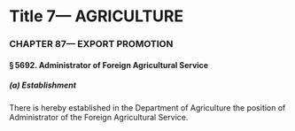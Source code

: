 
# Title 7— AGRICULTURE
### CHAPTER 87— EXPORT PROMOTION
#### § 5692. Administrator of Foreign Agricultural Service
##### (a) Establishment

There is hereby established in the Department of Agriculture the position of Administrator of the Foreign Agricultural Service.
